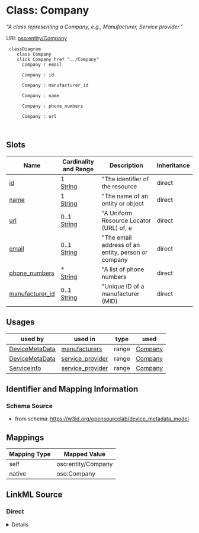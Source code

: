 

# Class: Company


_"A class representing a Company, e.g., Manufacturer, Service provider."_





URI: [oso:entity/Company](http://w3id.org/oso/entity/Company)






```mermaid
 classDiagram
    class Company
    click Company href "../Company"
      Company : email
        
      Company : id
        
      Company : manufacturer_id
        
      Company : name
        
      Company : phone_numbers
        
      Company : url
        
      
```




<!-- no inheritance hierarchy -->


## Slots

| Name | Cardinality and Range | Description | Inheritance |
| ---  | --- | --- | --- |
| [id](id.md) | 1 <br/> [String](String.md) | "The identifier of the resource | direct |
| [name](name.md) | 1 <br/> [String](String.md) | "The name of an entity or object | direct |
| [url](url.md) | 0..1 <br/> [String](String.md) | "A Uniform Resource Locator (URL) of, e | direct |
| [email](email.md) | 0..1 <br/> [String](String.md) | "The email address of an entity, person or company | direct |
| [phone_numbers](phone_numbers.md) | * <br/> [String](String.md) | "A list of phone numbers | direct |
| [manufacturer_id](manufacturer_id.md) | 0..1 <br/> [String](String.md) | "Unique ID of a manufacturer (MID) | direct |





## Usages

| used by | used in | type | used |
| ---  | --- | --- | --- |
| [DeviceMetaData](DeviceMetaData.md) | [manufacturers](manufacturers.md) | range | [Company](Company.md) |
| [DeviceMetaData](DeviceMetaData.md) | [service_provider](service_provider.md) | range | [Company](Company.md) |
| [ServiceInfo](ServiceInfo.md) | [service_provider](service_provider.md) | range | [Company](Company.md) |






## Identifier and Mapping Information







### Schema Source


* from schema: https://w3id.org/opensourcelab/device_metadata_model




## Mappings

| Mapping Type | Mapped Value |
| ---  | ---  |
| self | oso:entity/Company |
| native | oso:Company |







## LinkML Source

<!-- TODO: investigate https://stackoverflow.com/questions/37606292/how-to-create-tabbed-code-blocks-in-mkdocs-or-sphinx -->

### Direct

<details>
```yaml
name: Company
description: '"A class representing a Company, e.g., Manufacturer, Service provider."'
from_schema: https://w3id.org/opensourcelab/device_metadata_model
slots:
- id
- name
- url
- email
- phone_numbers
- manufacturer_id
class_uri: oso:entity/Company

```
</details>

### Induced

<details>
```yaml
name: Company
description: '"A class representing a Company, e.g., Manufacturer, Service provider."'
from_schema: https://w3id.org/opensourcelab/device_metadata_model
attributes:
  id:
    name: id
    description: '"The identifier of the resource."'
    from_schema: https://w3id.org/opensourcelab/device_metadata_model
    rank: 1000
    slot_uri: http://purl.org/dc/terms/identifier
    identifier: true
    alias: id
    owner: Company
    domain_of:
    - Company
    - DeviceClass
    - DeviceMetaData
    - ServiceInfo
    range: string
    required: true
  name:
    name: name
    description: '"The name of an entity or object."'
    from_schema: https://w3id.org/opensourcelab/device_metadata_model
    rank: 1000
    slot_uri: oso:entity/Name
    alias: name
    owner: Company
    domain_of:
    - Company
    - DeviceClass
    - ServiceInfo
    range: string
    required: true
  url:
    name: url
    description: '"A Uniform Resource Locator (URL) of, e.g., an entity, person or
      company."'
    from_schema: https://w3id.org/opensourcelab/device_metadata_model
    rank: 1000
    slot_uri: oso:entity/url
    alias: url
    owner: Company
    domain_of:
    - Company
    range: string
    required: false
  email:
    name: email
    description: '"The email address of an entity, person or company."'
    from_schema: https://w3id.org/opensourcelab/device_metadata_model
    rank: 1000
    slot_uri: oso:entity/email
    alias: email
    owner: Company
    domain_of:
    - Person
    - Company
    range: string
    required: false
  phone_numbers:
    name: phone_numbers
    description: '"A list of phone numbers."'
    from_schema: https://w3id.org/opensourcelab/device_metadata_model
    rank: 1000
    slot_uri: oso:entity/phoneNumber
    alias: phone_numbers
    owner: Company
    domain_of:
    - Person
    - Company
    range: string
    required: false
    multivalued: true
  manufacturer_id:
    name: manufacturer_id
    description: '"Unique ID of a manufacturer (MID)."'
    from_schema: https://w3id.org/opensourcelab/device_metadata_model
    rank: 1000
    slot_uri: oso:device/ManufacturerID
    alias: manufacturer_id
    owner: Company
    domain_of:
    - Company
    range: string
    required: false
class_uri: oso:entity/Company

```
</details>